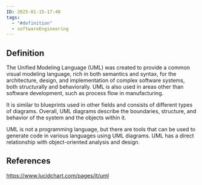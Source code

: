 ```yaml
---
ID: 2025-01-15-17:40
tags:
  - "#definition"
  - softwareEngineering
---
```

## Definition

The Unified Modeling Language (UML) was created to provide a common visual modeling language, rich in both semantics and syntax, for the architecture, design, and implementation of complex software systems, both structurally and behaviorally. UML is also used in areas other than software development, such as process flow in manufacturing.

It is similar to blueprints used in other fields and consists of different types of diagrams. Overall, UML diagrams describe the boundaries, structure, and behavior of the system and the objects within it.

UML is not a programming language, but there are tools that can be used to generate code in various languages ​​using UML diagrams. UML has a direct relationship with object-oriented analysis and design.

## References
https://www.lucidchart.com/pages/it/uml